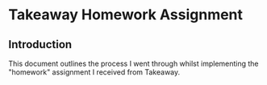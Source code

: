 # Takeaway Homework Assignment

## Introduction

This document outlines the process I went through whilst implementing the
"homework" assignment I received from Takeaway.

